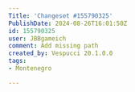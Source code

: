 ```yaml
---
Title: 'Changeset #155790325'
PublishDate: 2024-08-26T16:01:50Z
id: 155790325
user: JBBgameich
comment: Add missing path
created_by: Vespucci 20.1.0.0
tags:
- Montenegro

---
```

